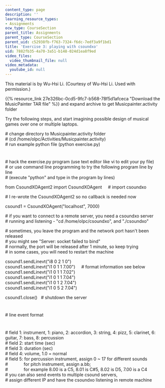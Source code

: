 ```yaml
---
content_type: page
description: ''
learning_resource_types:
- Assignments
ocw_type: CourseSection
parent_title: Assignments
parent_type: CourseSection
parent_uid: c52938fb-f763-7324-f6dc-7edf3a9f1bd1
title: 'Exercise 3: playing with csoundxo'
uid: 7882fb35-4a70-3a51-b148-024d1ea8f9ed
video_files:
  video_thumbnail_file: null
video_metadata:
  youtube_id: null
---
```


This material is by Wu-Hsi Li. (Courtesy of Wu-Hsi Li. Used with permission.)

{{% resource_link 27e326bc-0cd5-9fc7-b568-78f5d1afceca "Download the MusicPainter TAR file" %}} and expand archive to get Musicpainter.activity folder

Try the following steps, and start imagining possible design of musical games over one or multiple laptops.  
  
\# change directory to Musicpainter.activity folder  
\# (cd /home/olpc/Activities/Musicpainter.activity)  
\# run example python file (python exercise.py)  
#  
\# hack the exercise.py program (use text editor like vi to edit your py file)  
\# or use command line programming to try the following program line by line  
\# (execute "python" and type in the program by lines)  
  
from CsoundXOAgent2 import CsoundXOAgent     # import csoundxo  
  
\# I re-wrote the CsoundXOAgent2 so no callback is needed now  
  
csound1 = CsoundXOAgent("localhost", 7000)  
  
\# if you want to connect to a remote server, you need a csoundxo server   
\# running and listening - "cd /home/olpc/csoundxo", and "./csoundxo"  
  
\# sometimes, you leave the program and the network port hasn't been released  
\# you might see "Server: socket failed to bind"  
\# normally, the port will be released after 1 minute, so keep trying  
\# in some cases, you will need to restart the machine  
  
csound1.sendLinevt("i8 0 2 1 0")    
csound1.sendLinevt("i1 0 1 1 7.00")     # format information see below  
csound1.sendLinevt("i1 0 1 1 7.02")  
csound1.sendLinevt("i1 0 1 1 7.04")  
csound1.sendLinevt("i1 0 1 2 7.04")  
csound1.sendLinevt("i1 0 5 2 7.04")  
  
csound1.close()   # shutdown the server  
  
#  
\# line event format  
#  
\# field 1: instrument, 1: piano, 2: accordion, 3: string, 4: pizz, 5: clarinet, 6: guitar, 7: bass, 8: percussion  
\# field 2: start time (sec)  
\# field 3: duration (sec)  
\# field 4: volume, 1.0 = normal  
\# field 5: for percussion instrument, assign 0 ~ 17 for different sounds  
#             for pitch instrument, assign a.bb;  
#             for example 8.00 is a C5, 8.01 is C#5, 8.02 is D5, 7.00 is a C4  
\# you can also send events to multiple csound servers,  
\# assign different IP and have the csoundxo listening in remote machine
